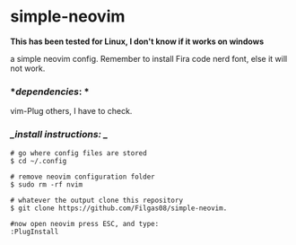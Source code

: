 # simple-neovim

**This has been tested for Linux, I don't know if it works on windows**

a simple neovim config.
Remember to install Fira code nerd font, else it will not work.

### *_dependencies_: *

vim-Plug
others, I have to check.

### *_install instructions: _*

```
# go where config files are stored
$ cd ~/.config

# remove neovim configuration folder
$ sudo rm -rf nvim

# whatever the output clone this repository
$ git clone https://github.com/Filgas08/simple-neovim.

#now open neovim press ESC, and type:
:PlugInstall
```
